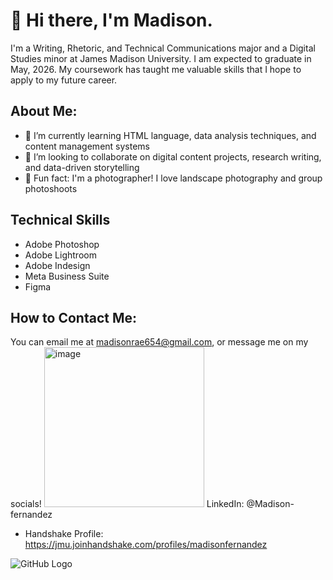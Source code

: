 # 👋 Hi there, I'm Madison. 
I'm a Writing, Rhetoric, and Technical Communications major and a Digital Studies minor at James Madison University. I am expected to graduate in May, 2026. My coursework has taught me valuable skills that I hope to apply to my future career. 
## About Me:
- 🌱 I’m currently learning HTML language, data analysis techniques, and content management systems
- 🤝 I’m looking to collaborate on digital content projects, research writing, and data-driven storytelling
- 📸 Fun fact: I'm a photographer! I love landscape photography and group photoshoots
## Technical Skills
- Adobe Photoshop
- Adobe Lightroom
- Adobe Indesign
- Meta Business Suite
- Figma
## How to Contact Me:
You can email me at madisonrae654@gmail.com, or message me on my socials!
<img width="256" height="256" alt="image" src="https://github.com/user-attachments/assets/0dd53a55-36dc-45f1-af65-fb0c8227e1de" />
LinkedIn: @Madison-fernandez
- Handshake Profile: https://jmu.joinhandshake.com/profiles/madisonfernandez

![GitHub Logo](https://github.githubassets.com/images/modules/logos_page/GitHub-Mark.png "GitHub Logo")

